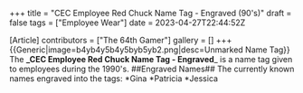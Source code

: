 +++
title = "CEC Employee Red Chuck Name Tag - Engraved (90's)"
draft = false
tags = ["Employee Wear"]
date = 2023-04-27T22:44:52Z

[Article]
contributors = ["The 64th Gamer"]
gallery = []
+++
{{Generic|image=b4yb4y5b4y5byb5yb2.png|desc=Unmarked Name Tag}}
The **_CEC Employee Red Chuck Name Tag - Engraved**_ is a name tag given to employees during the 1990's.
##Engraved Names##
The currently known names engraved into the tags:
*Gina
*Patricia
*Jessica

